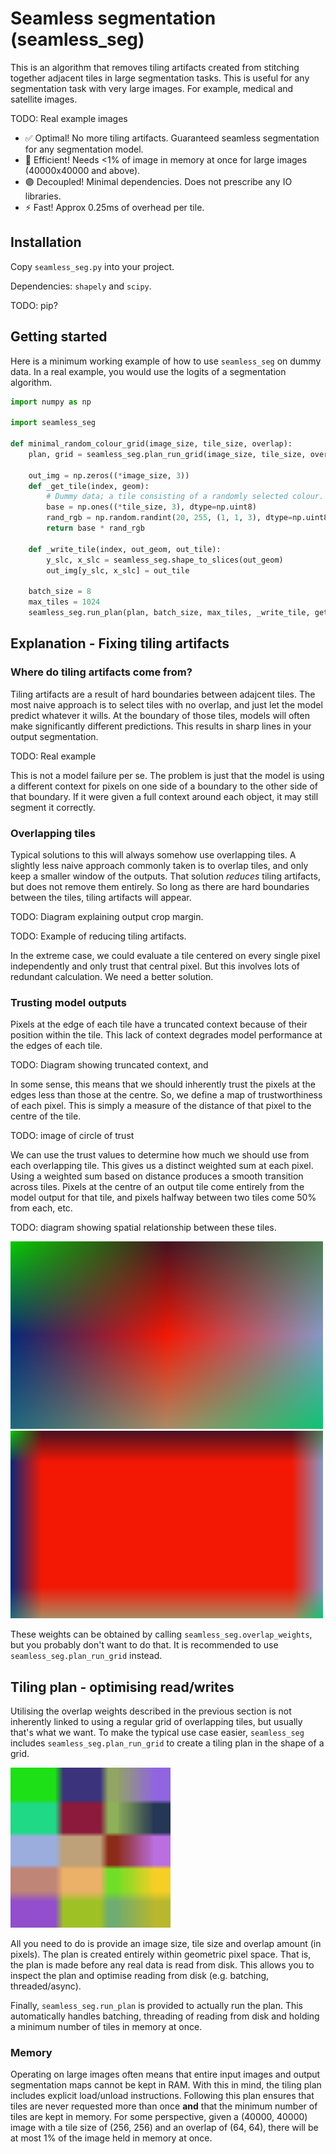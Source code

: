 # Seamless segmentation (seamless_seg)

This is an algorithm that removes tiling artifacts created from stitching together adjacent tiles in large segmentation tasks. This is useful for any segmentation task with very large images. For example, medical and satellite images.

TODO: Real example images

* :white_check_mark: Optimal! No more tiling artifacts. Guaranteed seamless segmentation for any segmentation model.
* :floppy_disk: Efficient! Needs <1% of image in memory at once for large images (40000x40000 and above).
* :purple_circle: Decoupled! Minimal dependencies. Does not prescribe any IO libraries.
* :zap: Fast! Approx 0.25ms of overhead per tile.

## Installation

Copy `seamless_seg.py` into your project.

Dependencies: `shapely` and `scipy`.

TODO: pip?

## Getting started

Here is a minimum working example of how to use `seamless_seg` on dummy data. In a real example, you would use the logits of a segmentation algorithm.

```python
import numpy as np

import seamless_seg

def minimal_random_colour_grid(image_size, tile_size, overlap):
    plan, grid = seamless_seg.plan_run_grid(image_size, tile_size, overlap)

    out_img = np.zeros((*image_size, 3))
    def _get_tile(index, geom):
        # Dummy data; a tile consisting of a randomly selected colour.
        base = np.ones((*tile_size, 3), dtype=np.uint8)
        rand_rgb = np.random.randint(20, 255, (1, 1, 3), dtype=np.uint8)
        return base * rand_rgb

    def _write_tile(index, out_geom, out_tile):
        y_slc, x_slc = seamless_seg.shape_to_slices(out_geom)
        out_img[y_slc, x_slc] = out_tile

    batch_size = 8
    max_tiles = 1024
    seamless_seg.run_plan(plan, batch_size, max_tiles, _write_tile, get_tile=_get_tile)
```

## Explanation - Fixing tiling artifacts

### Where do tiling artifacts come from?

Tiling artifacts are a result of hard boundaries between adajcent tiles. The most naive approach is to select tiles with no overlap, and just let the model predict whatever it wills. At the boundary of those tiles, models will often make significantly different predictions. This results in sharp lines in your output segmentation.

TODO: Real example

This is not a model failure per se. The problem is just that the model is using a different context for pixels on one side of a boundary to the other side of that boundary. If it were given a full context around each object, it may still segment it correctly.

### Overlapping tiles

Typical solutions to this will always somehow use overlapping tiles. A slightly less naive approach commonly taken is to overlap tiles, and only keep a smaller window of the outputs. That solution *reduces* tiling artifacts, but does not remove them entirely. So long as there are hard boundaries between the tiles, tiling artifacts will appear.

TODO: Diagram explaining output crop margin.

TODO: Example of reducing tiling artifacts.

In the extreme case, we could evaluate a tile centered on every single pixel independently and only trust that central pixel. But this involves lots of redundant calculation. We need a better solution.

### Trusting model outputs

Pixels at the edge of each tile have a truncated context because of their position within the tile. This lack of context degrades model performance at the edges of each tile.

TODO: Diagram showing truncated context, and

In some sense, this means that we should inherently trust the pixels at the edges less than those at the centre. So, we define a map of trustworthiness of each pixel. This is simply a measure of the distance of that pixel to the centre of the tile.

TODO: image of circle of trust

We can use the trust values to determine how much we should use from each overlapping tile. This gives us a distinct weighted sum at each pixel. Using a weighted sum based on distance produces a smooth transition across tiles. Pixels at the centre of an output tile come entirely from the model output for that tile, and pixels halfway between two tiles come 50% from each, etc.

TODO: diagram showing spatial relationship between these tiles.

![Eight-way smoothing with 50% overlap](img/8_way_smoothing.png)
![Eight-way smoothing with approx 10% overlap](img/8_way_small_overlap.png)

These weights can be obtained by calling `seamless_seg.overlap_weights`, but you probably don't want to do that. It is recommended to use `seamless_seg.plan_run_grid` instead.

## Tiling plan - optimising read/writes

Utilising the overlap weights described in the previous section is not inherently linked to using a regular grid of overlapping tiles, but usually that's what we want. To make the typical use case easier, `seamless_seg` includes `seamless_seg.plan_run_grid` to create a tiling plan in the shape of a grid.

![Grid of colour blocks, smoothly transitioning between each](img/mid_grid.png)

All you need to do is provide an image size, tile size and overlap amount (in pixels). The plan is created entirely within geometric pixel space. That is, the plan is made before any real data is read from disk. This allows you to inspect the plan and optimise reading from disk (e.g. batching, threaded/async).

Finally, `seamless_seg.run_plan` is provided to actually run the plan. This automatically handles batching, threading of reading from disk and holding a minimum number of tiles in memory at once.

### Memory

Operating on large images often means that entire input images and output segmentation maps cannot be kept in RAM. With this in mind, the tiling plan includes explicit load/unload instructions. Following this plan ensures that tiles are never requested more than once **and** that the minimum number of tiles are kept in memory. For some perspective, given a (40000, 40000) image with a tile size of (256, 256) and an overlap of (64, 64), there will be at most 1% of the image held in memory at once.


